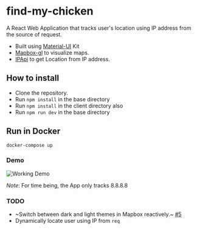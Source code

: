 # find-my-chicken

A React Web Application that tracks user's location using IP address from the source of request.

- Built using [Material-UI](https://material-ui.com/) Kit
- [Mapbox-gl](https://www.mapbox.com/mapbox-gl-js/) to visualize maps.
- [IPApi](https://ipapi.co/) to get Location from IP address.

## How to install

* Clone the repository.
* Run `npm install` in the base directory
* Run `npm install` in the client directory also
* Run `npm run dev` in the base directory

## Run in Docker

```
docker-compose up
```

### Demo
![Working Demo](https://res.cloudinary.com/crack-jack/image/upload/v1539098617/demo_lrs2ct.gif)

*Note*: For time being, the App only tracks 8.8.8.8

### TODO
- ~Switch between dark and light themes in Mapbox reactively.~ [#5](https://github.com/rakhi2104/find-my-chicken/pull/5)
- Dynamically locate user using IP from `req`
